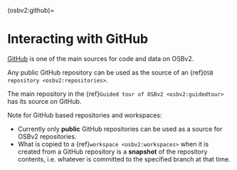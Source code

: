 (osbv2:github)=
# Interacting with GitHub

[GitHub](https://github.com/) is one of the main sources for code and data on OSBv2.

Any public GitHub repository can be used as the source of an {ref}`OSB repository <osbv2:repositories>`.

The main repository in the {ref}`Guided tour of OSBv2 <osbv2:guidedtour>` has its source on GitHub.

Note for GitHub based repositories and workspaces:

- Currently only **public** GitHub repositories can be used as a source for OSBv2 repositories.
- What is copied to a {ref}`workspace <osbv2:workspaces>` when it is created from a GitHub repository is a **snapshot** of the repository contents, i.e. whatever is committed to the specified branch at that time.
